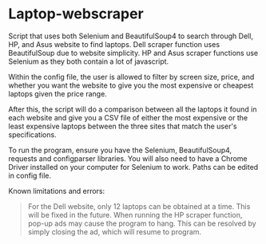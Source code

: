 # Laptop-webscraper
Script that uses both Selenium and BeautifulSoup4 to search through Dell, HP, and Asus website to find laptops. Dell scraper function uses BeautifulSoup due to website simplicity. HP and Asus scraper functions use Selenium as they both contain a lot of javascript.

Within the config file, the user is allowed to filter by screen size, price, and whether you want the website to give you the most expensive or cheapest laptops given the price range.

After this, the script will do a comparison between all the laptops it found in each website and give you a CSV file of either the most expensive or the least expensive laptops between the three sites that match the user's specifications.

To run the program, ensure you have the Selenium, BeautifulSoup4, requests and configparser libraries. You will also need to have a Chrome Driver installed on your computer for Selenium to work. Paths can be edited in config file.


Known limitations and errors: 
  > For the Dell website, only 12 laptops can be obtained at a time. This will be fixed in the future.
  > When running the HP scraper function, pop-up ads may cause the program to hang. This can be resolved by simply closing the ad, which will resume to program.
